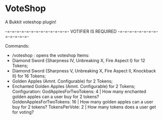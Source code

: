 VoteShop
========

A Bukkit voteshop plugin!

-=-=-=-=-=-=-=-=-=-=-=-=-=-
VOTIFIER IS REQUIRED
-=-=-=-=-=-=-=-=-=-=-=-=-=-

Commands:
- /voteshop : opens the voteshop
Items:
- Diamond Sword {Sharpness IV, Unbreaking X, Fire Aspect I} for 12 Tokens;
- Diamond Sword {Sharpness V, Unbreaking X, Fire Aspect II, Knockback II} for 16 Tokens;
- Golden Apples (Amnt. Configurable) for 2 Tokens;
- Enchanted Golden Apples (Amnt. Configurable) for 2 Tokens;
Configuration:
GodApplesForTwoTokens: 4 | How many enchanted golden apples can a user buy for 2 tokens?
GoldenApplesForTwoTokens: 16 | How many golden apples can a user buy for 2 tokens?
TokensPerVote: 2 | How many tokens does a user get for voting?
